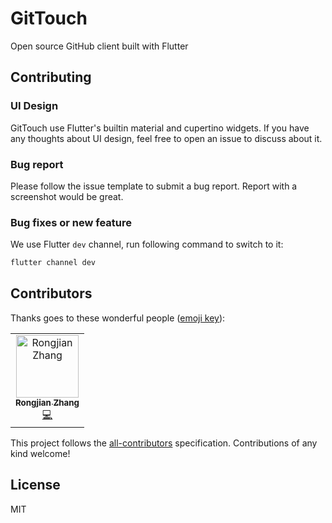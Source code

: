 # GitTouch

Open source GitHub client built with Flutter

## Contributing

### UI Design

GitTouch use Flutter's builtin material and cupertino widgets. If you have any thoughts about UI design, feel free to open an issue to discuss about it.

### Bug report

Please follow the issue template to submit a bug report. Report with a screenshot would be great.

### Bug fixes or new feature

We use Flutter `dev` channel, run following command to switch to it:

```sh
flutter channel dev
```

## Contributors

Thanks goes to these wonderful people ([emoji key](https://allcontributors.org/docs/en/emoji-key)):

<!-- ALL-CONTRIBUTORS-LIST:START - Do not remove or modify this section -->
<!-- prettier-ignore -->
<table><tr><td align="center"><a href="https://github.com/pd4d10"><img src="https://avatars0.githubusercontent.com/u/9524411?v=4" width="100px;" alt="Rongjian Zhang"/><br /><sub><b>Rongjian Zhang</b></sub></a><br /><a href="https://github.com/pd4d10/git-touch/commits?author=pd4d10" title="Code">💻</a></td></tr></table>
<!-- ALL-CONTRIBUTORS-LIST:END -->

This project follows the [all-contributors](https://github.com/all-contributors/all-contributors) specification. Contributions of any kind welcome!

## License

MIT

